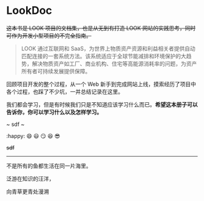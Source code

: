 # LookDoc

~~这本书是 LOOK 项目的文档集，也是从无到有打造 LOOK 网站的实践思考，同时可作为开发小型项目的不完全指南。~~

> LOOK 通过互联网和 SaaS，为世界上物质资产资源和利益相关者提供自动匹配连接的一套系统方法。该系统适应于全球节能减排和环境保护的大趋势，解决物质资产如工厂、商业机构、住宅等高能源消耗率的问题，为资产所有者可持续发展提供保障。



回顾项目开发的整个过程，从一个 Web 新手到完成网站上线，摸索经历了项目中各个过程，也踩了不少坑，一并总结记录在这里。

我们都会学习，但是有时候我们只是不知道应该学习什么而已。**希望这本册子可以告诉你，你可以学习什么以及怎样学习。**

~ sdf ~

:happy: :smile: :smiley: :smirk: :laughing: :sunglasses:

~~sdf~~

***

不是所有的鱼都生活在同一片海里。 

泛游在知识的汪洋，

向青草更青处漫溯